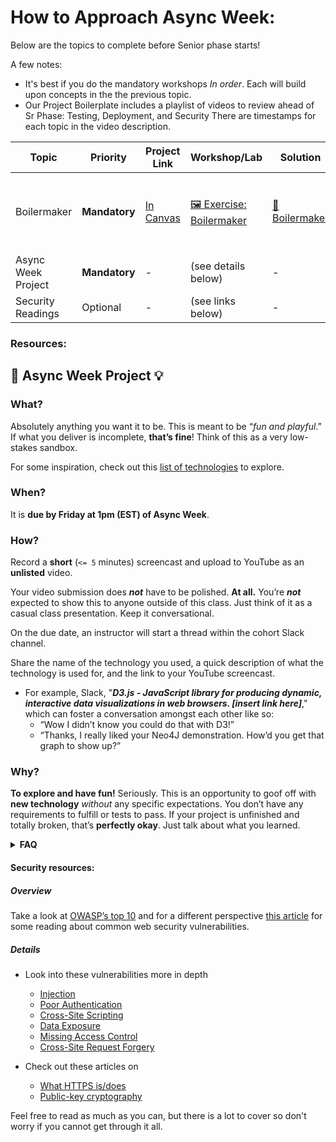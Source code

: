 # How to Approach Async Week:

Below are the topics to complete before Senior phase starts!

A few notes:

- It's best if you do the mandatory workshops _In order_. Each will build upon concepts
in the the previous topic.
- Our Project Boilerplate includes a playlist of videos to review ahead of Sr Phase: Testing, Deployment, and Security There are timestamps for each topic in the video description.

| Topic       | Priority   | Project Link        | Workshop/Lab        | Solution     | Review      |
| ----------- | ---------- | -------------- | ------------------- | ------------ | ----------- |
| Boilermaker | **Mandatory** | [In Canvas](https://fullstack.instructure.com/courses/448/pages/boilermaker?module_item_id=127751) | [🖼️ Exercise: Boilermaker][workshop_boilermaker] | [👾 Boilermaker][solution_boilermaker] | [📺- Security][security-playlist] [📺- Testing][Intro to testing playlist] [📺- Deployment][heroku-video] |
| Async Week Project | **Mandatory** | - | (see details below) | - | - |
| Security Readings | Optional | - | (see links below) | - | - |

### Resources: 
[hooks-lecture]: https://youtu.be/e18Kuwn0GR0
[hooks-docs]: https://reactjs.org/docs/hooks-overview.html
[react-cp]: https://github.com/FullstackAcademy/checkpoint-react-v2
[workshop_boilermaker]: https://learn.fullstackacademy.com/workshop/589f3d5b12f93c00045c27fd/landing
[solution_boilermaker]: https://github.com/FullstackAcademy/fs-app-template
[boilermaker_review]: https://www.youtube.com/playlist?list=PLx0iOsdUOUmn7D5XL4mRUftn8hvAJGs8H
[workshop_deployment]: https://learn.fullstackacademy.com/workshop/5bad3ec1ecb5e7000452b2d6/landing
[Intro to testing playlist]: https://www.youtube.com/playlist?list=PL_yPiP-ZZLhIA7zPzYMTSQOnmQevX2Ivt
[security-playlist]: https://www.youtube.com/playlist?list=PL_yPiP-ZZLhJfnvYtJGkzJObGHKdINpQF
[heroku-video]: https://www.youtube.com/watch?v=Iz23rO7LvbE

## 🔎 **Async Week Project** 💡

### **What?**
Absolutely anything you want it to be. This is meant to be “_fun and playful_.” If what you deliver is incomplete, **that’s fine**! Think of this as a very low-stakes sandbox.

For some inspiration, check out this [list of technologies](https://docs.google.com/spreadsheets/d/1aApC_9G1tG1q3LfCfliUPHrK7NF2d3K9_Wu4mPT9BpY/edit?usp=sharing) to explore.

### **When?**
It is **due by Friday at 1pm (EST) of Async Week**.

### **How?**
Record a **short** (`<= 5` minutes) screencast and upload to YouTube as an **unlisted** video.

Your video submission does ***not*** have to be polished. **At all.** You’re ***not*** expected to show this to anyone outside of this class. Just think of it as a casual class presentation. Keep it conversational.

On the due date, an instructor will start a thread within the cohort Slack channel.

Share the name of the technology you used, a quick description of what the technology is used for, and the link to your YouTube screencast.
- For example, Slack, "***D3.js - JavaScript library for producing dynamic, interactive data visualizations in web browsers. [insert link here]***," which can foster a conversation amongst each other like so:
  - “Wow I didn’t know you could do that with D3!”
  - “Thanks, I really liked your Neo4J demonstration. How’d you get that graph to show up?”

### **Why?**
**To explore and have fun!** Seriously. This is an opportunity to goof off with **new technology** _without_ any specific expectations. You don’t have any requirements to fulfill or tests to pass. If your project is unfinished and totally broken, that’s **perfectly okay**. Just talk about what you learned.

**<details><summary>FAQ</summary>**

- ***Will the help desk be open?***
  - No, during Async Week the help desk is _not_ open.
- ***What if nothing works?!***
  - It's OK! No stress. In your video, just share things like _why you picked the technology_, _what challenges arose_, _what you learned from the experience_, etc.
- ***Can I reach out to anyone if I have a general question?***
  - Absolutely! Throw your question in the **cohort Slack channel** and the instructor(s) will respond when they can!

</details>

#### Security resources:

##### Overview

Take a look at [OWASP’s top 10][owasp-top] and for a different perspective
[this article][common-vulnerabilities] for some reading about common web
security vulnerabilities.

[owasp-top]: https://www.owasp.org/index.php/Top_10_2013-Top_10
[common-vulnerabilities]: https://www.toptal.com/security/10-most-common-web-security-vulnerabilities

##### Details

- Look into these vulnerabilities more in depth

  - [Injection](https://owasp.org/www-project-top-ten/OWASP_Top_Ten_2017/Top_10-2017_A1-Injection)
  - [Poor Authentication][poor-auth]
  - [Cross-Site Scripting][xss]
  - [Data Exposure][data-exposure]
  - [Missing Access Control][missing-access-control]
  - [Cross-Site Request Forgery][csrf]

- Check out these articles on

  - [What HTTPS is/does][https-intro]
  - [Public-key cryptography][public-key-crypto]

[poor-auth]: https://owasp.org/www-project-top-ten/OWASP_Top_Ten_2017/Top_10-2017_A2-Broken_Authentication
[data-exposure]: https://owasp.org/www-project-top-ten/OWASP_Top_Ten_2017/Top_10-2017_A3-Sensitive_Data_Exposure
[xss]: https://owasp.org/www-project-top-ten/OWASP_Top_Ten_2017/Top_10-2017_A7-Cross-Site_Scripting_(XSS)
[csrf]: https://owasp.org/www-community/attacks/csrf
[missing-access-control]: https://owasp.org/www-project-top-ten/OWASP_Top_Ten_2017/Top_10-2017_A5-Broken_Access_Control
[https-intro]: http://robertheaton.com/2014/03/27/how-does-https-actually-work/
[public-key-crypto]: https://blog.vrypan.net/2013/08/28/public-key-cryptography-for-non-geeks/

Feel free to read as much as you can, but there is a lot to cover so don't
worry if you cannot get through it all.
